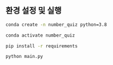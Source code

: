 ## 환경 설정 및 실행

```bash
conda create -n number_quiz python=3.8
```

```bash
conda activate number_quiz
```

```bash
pip install -r requirements
```

```bash
python main.py
```